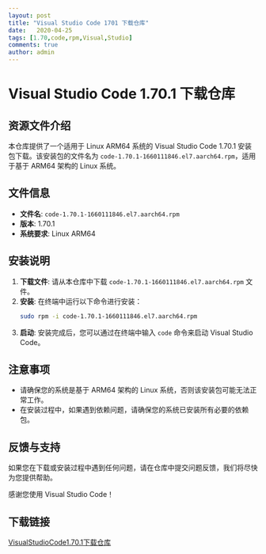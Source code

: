 ```yaml
---
layout: post
title: "Visual Studio Code 1701 下载仓库"
date:   2020-04-25
tags: [1.70,code,rpm,Visual,Studio]
comments: true
author: admin
---
```

# Visual Studio Code 1.70.1 下载仓库

## 资源文件介绍

本仓库提供了一个适用于 Linux ARM64 系统的 Visual Studio Code 1.70.1 安装包下载。该安装包的文件名为 `code-1.70.1-1660111846.el7.aarch64.rpm`，适用于基于 ARM64 架构的 Linux 系统。

## 文件信息

- **文件名**: `code-1.70.1-1660111846.el7.aarch64.rpm`
- **版本**: 1.70.1
- **系统要求**: Linux ARM64

## 安装说明

1. **下载文件**: 请从本仓库中下载 `code-1.70.1-1660111846.el7.aarch64.rpm` 文件。
2. **安装**: 在终端中运行以下命令进行安装：
   ```bash
   sudo rpm -i code-1.70.1-1660111846.el7.aarch64.rpm
   ```
3. **启动**: 安装完成后，您可以通过在终端中输入 `code` 命令来启动 Visual Studio Code。

## 注意事项

- 请确保您的系统是基于 ARM64 架构的 Linux 系统，否则该安装包可能无法正常工作。
- 在安装过程中，如果遇到依赖问题，请确保您的系统已安装所有必要的依赖包。

## 反馈与支持

如果您在下载或安装过程中遇到任何问题，请在仓库中提交问题反馈，我们将尽快为您提供帮助。

感谢您使用 Visual Studio Code！

## 下载链接

[VisualStudioCode1.70.1下载仓库](https://pan.quark.cn/s/ff5c72738dc4)